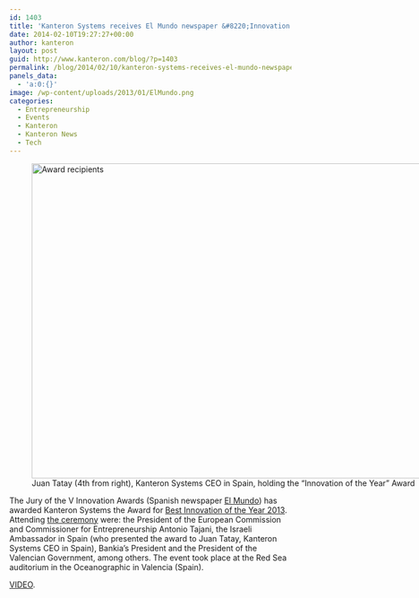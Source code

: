 ```yaml
---
id: 1403
title: 'Kanteron Systems receives El Mundo newspaper &#8220;Innovation of the Year Award&#8221;'
date: 2014-02-10T19:27:27+00:00
author: kanteron
layout: post
guid: http://www.kanteron.com/blog/?p=1403
permalink: /blog/2014/02/10/kanteron-systems-receives-el-mundo-newspaper-innovation-of-the-year-award/
panels_data:
  - 'a:0:{}'
image: /wp-content/uploads/2013/01/ElMundo.png
categories:
  - Entrepreneurship
  - Events
  - Kanteron
  - Kanteron News
  - Tech
---
```

<figure style="width: 997px" class="wp-caption aligncenter"><img alt="Award recipients" src="http://estaticos01.elmundo.es/assets/multimedia/imagenes/2014/02/10/13920636387358.jpg" width="997" height="562" /><figcaption class="wp-caption-text">Juan Tatay (4th from right), Kanteron Systems CEO in Spain, holding the &#8220;Innovation of the Year&#8221; Award</figcaption></figure> 

The Jury of the V Innovation Awards (Spanish newspaper <a title="http://www.elmundo.es/" href="http://www.elmundo.es/" target="_blank">El Mundo</a>) has awarded Kanteron Systems the Award for <a title="http://www.elmundo.es/economia/2014/02/06/52f3dabc22601dc12a8b4573.html" href="http://www.elmundo.es/economia/2014/02/06/52f3dabc22601dc12a8b4573.html" target="_blank">Best Innovation of the Year 2013</a>. Attending <a title="http://www.elmundo.es/comunidad-valenciana/2014/02/10/52f8c7aae2704e0d318b4577.html" href="http://www.elmundo.es/comunidad-valenciana/2014/02/10/52f8c7aae2704e0d318b4577.html" target="_blank">the ceremony</a> were: the President of the European Commission and Commissioner for Entrepreneurship Antonio Tajani, the Israeli Ambassador in Spain (who presented the award to Juan Tatay, Kanteron Systems CEO in Spain), Bankia&#8217;s President and the President of the Valencian Government, among others. The event took place at the Red Sea auditorium in the Oceanographic in Valencia (Spain).

<a title="http://k.uecdn.es/index.php/kwidget/wid/_108/uiconf_id/8704917/entry_id/0_0pw2hbxj" href="http://k.uecdn.es/index.php/kwidget/wid/_108/uiconf_id/8704917/entry_id/0_0pw2hbxj" target="_blank">VIDEO</a>.